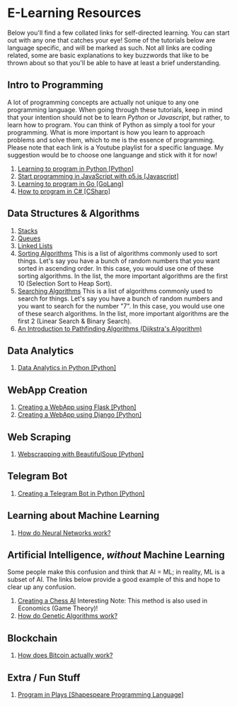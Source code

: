# E-Learning Resources
Below you'll find a few collated links for self-directed learning. You can start out with any one that catches your eye! Some of the tutorials below are language specific, and will be marked as such. Not all links are coding related, some are basic explanations to key buzzwords that like to be thrown about so that you'll be able to have at least a brief understanding.

## Intro to Programming
A lot of programming concepts are actually not unique to any one programming language. When going through these tutorials, keep in mind that your intention should not be to learn *Python* or *Javascript*, but rather, to learn how to program. You can think of Python as simply a tool for your programming. What is more important is how you learn to approach problems and solve them, which to me is the essence of programming. Please note that each link is a Youtube playlist for a specific language. My suggestion would be to choose one languange and stick with it for now!
1. [Learning to program in Python \[Python\]](https://www.youtube.com/watch?v=eXBD2bB9-RA&list=PLQVvvaa0QuDeAams7fkdcwOGBpGdHpXln)
2. [Start programming in JavaScript with p5.js \[Javascript\]](https://www.youtube.com/watch?v=yPWkPOfnGsw)
3. [Learning to program in Go \[GoLang\]](https://www.youtube.com/watch?v=G3PvTWRIhZA&list=PLQVvvaa0QuDeF3hP0wQoSxpkqgRcgxMqX)
4. [How to program in C# \[CSharp\]](https://www.youtube.com/playlist?list=PLPV2KyIb3jR4CtEelGPsmPzlvP7ISPYzR)

## Data Structures & Algorithms
1. [Stacks](https://www.geeksforgeeks.org/stack-data-structure)
2. [Queues](https://www.geeksforgeeks.org/queue-data-structure)
3. [Linked Lists](https://www.youtube.com/watch?v=_jQhALI4ujg)
4. [Sorting Algorithms](https://www.geeksforgeeks.org/sorting-algorithms) This is a list of algorithms commonly used to sort things. Let's say you have a bunch of random numbers that you want sorted in ascending order. In this case, you would use one of these sorting algorithms. In the list, the more important algorithms are the first 10 (Selection Sort to Heap Sort).
5. [Searching Algorithms](https://www.geeksforgeeks.org/searching-algorithms) This is a list of algorithms commonly used to search for things. Let's say you have a bunch of random numbers and you want to search for the number "7". In this case, you would use one of these search algorithms. In the list, more important algorithms are the first 2 (Linear Search & Binary Search).
6. [An Introduction to Pathfinding Algorithms (Dijkstra's Algorithm)](https://www.youtube.com/watch?v=GazC3A4OQTE)

## Data Analytics
1. [Data Analytics in Python \[Python\]](https://www.youtube.com/watch?v=nLw1RNvfElg&list=PLQVvvaa0QuDfSfqQuee6K8opKtZsh7sA9)

## WebApp Creation
1. [Creating a WebApp using Flask \[Python\]](https://blog.miguelgrinberg.com/post/the-flask-mega-tutorial-part-i-hello-world)
2. [Creating a WebApp using Django \[Python\]](https://blog.miguelgrinberg.com/post/the-flask-mega-tutorial-part-i-hello-world)

## Web Scraping
1.  [Webscrapping with BeautifulSoup \[Python\]](https://www.youtube.com/watch?v=aIPqt-OdmS0)

## Telegram Bot
1. [Creating a Telegram Bot in Python \[Python\]](https://www.youtube.com/watch?v=PTAkiukJK7E)

## Learning about Machine Learning
1. [How do Neural Networks work?](https://www.youtube.com/playlist?list=PLZHQObOWTQDNU6R1_67000Dx_ZCJB-3pi)

## Artificial Intelligence, *without* Machine Learning
Some people make this confusion and think that AI = ML; in reality, ML is a subset of AI. The links below provide a good example of this and hope to clear up any confusion.
1. [Creating a Chess AI](https://www.youtube.com/watch?v=DZfv0YgLJ2Q) Interesting Note: This method is also used in Economics (Game Theory)!
2. [How do Genetic Algorithms work?](https://www.youtube.com/watch?v=VnwjxityDLQ)

## Blockchain
1. [How does Bitcoin actually work?](https://www.youtube.com/watch?v=bBC-nXj3Ng4&t)

## Extra / Fun Stuff
1. [Program in Plays \[Shapespeare Programming Language\]](https://en.wikipedia.org/wiki/Shakespeare_Programming_Language)
